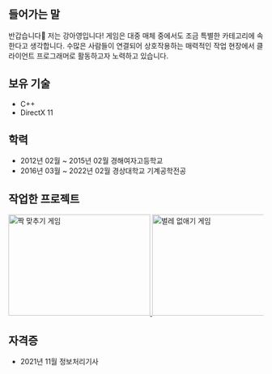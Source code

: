 ## 들어가는 말
반갑습니다👋 저는 강아영입니다! 게임은 대중 매체 중에서도 조금 특별한 카테고리에 속한다고 생각합니다. 수많은 사람들이 연결되어 상호작용하는 매력적인 작업 현장에서 클라이언트 프로그래머로 활동하고자 노력하고 있습니다.

## 보유 기술
- C++
- DirectX 11

## 학력
- 2012년 02월 ~ 2015년 02월 경해여자고등학교
- 2016년 03월 ~ 2022년 02월 경상대학교 기계공학전공
 
## 작업한 프로젝트
<div style="overflow-x: scroll; white-space: nowrap;">
  <a href="https://github.com/river-zero/Memory_Game">
    <img src="[https://github.com/river-zero/Memory_Game/blob/main/memory.gif?raw=true](https://github-production-user-asset-6210df.s3.amazonaws.com/124229424/280480769-6352014f-b96c-47ca-9569-8fccd9af334c.mp4)" alt="짝 맞추기 게임" width="280" height="200" style="display: inline-block;">
  </a>
 <a href="https://github.com/river-zero/Buggy_House">
   <img src="https://raw.githubusercontent.com/river-zero/Buggy_House/main/buggy.gif" alt="벌레 없애기 게임" width="280" height="200" style="display: inline-block;">
 </a>
</div>

## 자격증
- 2021년 11월 정보처리기사
